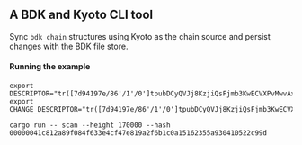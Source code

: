 ## A BDK and Kyoto CLI tool

Sync `bdk_chain` structures using Kyoto as the chain source and persist changes with the BDK file store.

#### Running the example

```
export DESCRIPTOR="tr([7d94197e/86'/1'/0']tpubDCyQVJj8KzjiQsFjmb3KwECVXPvMwvAxxZGCP9XmWSopmjW3bCV3wD7TgxrUhiGSueDS1MU5X1Vb1YjYcp8jitXc5fXfdC1z68hDDEyKRNr/0/*)"
export CHANGE_DESCRIPTOR="tr([7d94197e/86'/1'/0']tpubDCyQVJj8KzjiQsFjmb3KwECVXPvMwvAxxZGCP9XmWSopmjW3bCV3wD7TgxrUhiGSueDS1MU5X1Vb1YjYcp8jitXc5fXfdC1z68hDDEyKRNr/1/*)"

cargo run -- scan --height 170000 --hash 00000041c812a89f084f633e4cf47e819a2f6b1c0a15162355a930410522c99d
```
